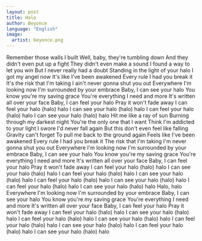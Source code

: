 ```yaml
---
layout: post
title: Halo
author: Beyonce
language: "English"
image:
  artist: beyonce.png
---
```

Remember those walls I built
Well, baby, they're tumbling down
And they didn't even put up a fight
They didn't even make a sound
I found a way to let you win
But I never really had a doubt
Standing in the light of your halo
I got my angel now
It's like I've been awakened
Every rule I had you break it
It's the risk that I'm taking
I ain't never gonna shut you out
Everywhere I'm looking now
I'm surrounded by your embrace
Baby, I can see your halo
You know you're my saving grace
You're everything I need and more
It's written all over your face
Baby, I can feel your halo
Pray it won't fade away
I can feel your halo (halo) halo
I can see your halo (halo) halo
I can feel your halo (halo) halo
I can see your halo (halo) halo
Hit me like a ray of sun
Burning through my darkest night
You're the only one that I want
Think I'm addicted to your light
I swore I'd never fall again
But this don't even feel like falling
Gravity can't forget
To pull me back to the ground again
Feels like I've been awakened
Every rule I had you break it
The risk that I'm taking
I'm never gonna shut you out
Everywhere I'm looking now
I'm surrounded by your embrace
Baby, I can see your halo
You know you're my saving grace
You're everything I need and more
It's written all over your face
Baby, I can feel your halo
Pray it won't fade away
I can feel your halo (halo) halo
I can see your halo (halo) halo
I can feel your halo (halo) halo
I can see your halo (halo) halo
I can feel your halo (halo) halo
I can see your halo (halo) halo
I can feel your halo (halo) halo
I can see your halo (halo) halo
Halo, halo
Everywhere I'm looking now
I'm surrounded by your embrace
Baby, I can see your halo
You know you're my saving grace
You're everything I need and more
It's written all over your face
Baby, I can feel your halo
Pray it won't fade away
I can feel your halo (halo) halo
I can see your halo (halo) halo
I can feel your halo (halo) halo
I can see your halo (halo) halo
I can feel your halo (halo) halo
I can see your halo (halo) halo
I can feel your halo (halo) halo
I can see your halo (halo) halo
